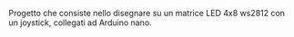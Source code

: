 Progetto che consiste nello disegnare su un matrice LED 4x8 ws2812 con un joystick, collegati ad Arduino nano.
